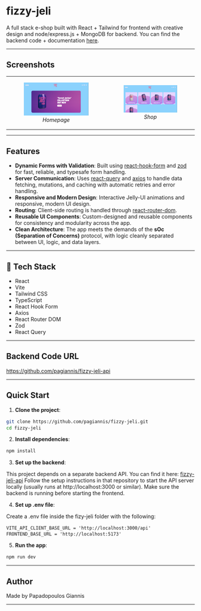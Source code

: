 # fizzy-jeli

A full stack e-shop built with React + Tailwind for frontend with creative design and node/express.js + MongoDB for backend. You can find the backend code + documentation [here](https://github.com/pagiannis/fizzy-jeli-api.git).

---

## Screenshots

<table>
  <tr>
    <td>
    <figure>
      <img src="./public/home_page_screenshot.png" alt="Home Page" width="500" />
      <figcaption align="center"><em>Homepage</em></figcaption>
    </figure>
    </td>
    <td>
    <figure>
      <img src="./public/shop_page_sceenshot.png" alt="Shop Page" width="500" />
      <figcaption align="center"><em>Shop</em></figcaption>
    </figure>
    </td>
  </tr>
</table>

---

## Features

- **Dynamic Forms with Validation**: Built using [react-hook-form](https://react-hook-form.com/) and [zod](https://github.com/colinhacks/zod) for fast, reliable, and typesafe form handling.
- **Server Communication**: Uses [react-query](https://tanstack.com/query/v5/docs/framework/react/overview) and [axios](https://axios-http.com/docs/intro) to handle data fetching, mutations, and caching with automatic retries and error handling.
- **Responsive and Modern Design**: Interactive Jelly-UI animations and responsive, modern UI design.
- **Routing**: Client-side routing is handled through [react-router-dom](https://reactrouter.com).
- **Reusable UI Components**: Custom-designed and reusable components for consistency and modularity across the app.
- **Clean Architecture**: The app meets the demands of the **sOc (Separation of Concerns)** protocol, with logic cleanly separated between UI, logic, and data layers.

---

## 🚀 Tech Stack

- React
- Vite
- Tailwind CSS
- TypeScript
- React Hook Form
- Axios
- React Router DOM
- Zod
- React Query

---

## Backend Code URL

https://github.com/pagiannis/fizzy-jeli-api

---

## Quick Start

1. **Clone the project**:

```bash
git clone https://github.com/pagiannis/fizzy-jeli.git
cd fizzy-jeli
```

2. **Install dependencies**:

```bash
npm install
```

3. **Set up the backend**:

This project depends on a separate backend API. You can find it here:
[fizzy-jeli-api](https://github.com/pagiannis/fizzy-jeli-api)
Follow the setup instructions in that repository to start the API server locally (usually runs at http://localhost:3000 or similar).
Make sure the backend is running before starting the frontend.

4. **Set up .env file**:

Create a .env file inside the fizy-jeli folder with the following:
```env
VITE_API_CLIENT_BASE_URL = 'http://localhost:3000/api'
FRONTEND_BASE_URL = 'http://localhost:5173'
```

5. **Run the app**:

```bash
npm run dev
```

---

## Author

Made by Papadopoulos Giannis

---
